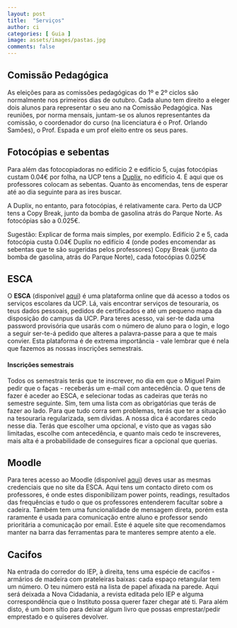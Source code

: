 ```yaml
---
layout: post
title:  "Serviços"
author: ci
categories: [ Guia ]
image: assets/images/pastas.jpg
comments: false
---
```

## Comissão Pedagógica
As eleições para as comissões pedagógicas do 1º e 2º ciclos são normalmente nos primeiros dias de outubro. Cada aluno tem direito a eleger dois alunos para representar o seu ano na Comissão Pedagógica. Nas reuniões, por norma mensais, juntam-se os alunos representantes da comissão, o coordenador do curso (na licenciatura é o Prof. Orlando Samões), o Prof. Espada e um prof eleito entre os seus pares.

## Fotocópias e sebentas
Para além das fotocopiadoras no edifício 2 e edifício 5, cujas fotocópias custam 0.04€ por folha, na UCP tens a [Duplix](https://www.duplix.pt/), no edifício 4. É aqui que os professores colocam as sebentas. Quanto às encomendas, tens de esperar até ao dia seguinte para as ires buscar.

A Duplix, no entanto, para fotocópias, é relativamente cara. Perto da UCP tens a Copy Break, junto da bomba de gasolina atrás do Parque Norte. As fotocópias são a 0.025€.

Sugestão: Explicar de forma mais simples, por exemplo.
Edifício 2 e 5, cada fotocópia custa 0.04€
Duplix no edifício 4 (onde podes encomendar as sebentas que te são sugeridas pelos professores)
Copy Break (junto da bomba de gasolina, atrás do Parque Norte), cada fotocópias 0.025€

## ESCA
O **ESCA** (disponível [aqui](https://sca.lisboa.ucp.pt/)) é uma plataforma online que dá acesso a todos os serviços escolares da UCP. Lá, vais encontrar serviços de tesouraria, os teus dados pessoais, pedidos de certificados e até um pequeno mapa da disposição do campus da UCP. Para teres acesso, vai ser-te dada uma password provisória que usarás com o número de aluno para o login, e logo a seguir ser-te-á pedido que alteres a palavra-passe para a que te mais convier. Esta plataforma é de extrema importância - vale lembrar que é nela que fazemos as nossas inscrições semestrais.

#### Inscrições semestrais
Todos os semestrais terás que te inscrever, no dia em que o Miguel Paim pedir que o faças - receberás um e-mail com antecedência. O que tens de fazer é aceder ao ESCA, e selecionar todas as cadeiras que terás no semestre seguinte. Sim, tem uma lista com as obrigatórias que terás de fazer ao lado. Para que tudo corra sem problemas, terás que ter a situação na tesouraria regularizada, sem dívidas.  A nossa dica é acordares cedo nesse dia. Terás que escolher uma opcional, e visto que as vagas são limitadas, escolhe com antecedência, e quanto mais cedo te inscreveres, mais alta é a probabilidade de conseguires ficar a opcional que querias.

## Moodle
Para teres acesso ao Moodle (disponível [aqui](https://moodle.lisboa.ucp.pt/)) deves usar as mesmas credenciais que no site da ESCA. Aqui tens um contacto direto com os professores, é onde estes disponibilizam power points, readings, resultados das frequências e tudo o que os professores entenderem facultar sobre a cadeira. Também tem uma funcionalidade de mensagem direta, porém esta raramente é usada para comunicação entre aluno e professor sendo prioritária a comunicação por email. Este é aquele site que recomendamos manter na barra das ferramentas para te manteres sempre atento a ele.

## Cacifos
Na entrada do corredor do IEP, à direita, tens uma espécie de cacifos - armários de madeira com prateleiras baixas: cada espaço retangular tem um número. O teu número está na lista de papel afixada na parede. Aqui será deixada a Nova Cidadania, a revista editada pelo IEP e alguma correspondência que o Instituto possa querer fazer chegar até ti. Para além disto, é um bom sítio para deixar algum livro que possas emprestar/pedir emprestado e o quiseres devolver.
